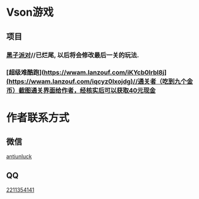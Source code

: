 # Vson游戏
## 项目
### [黑子派对](https://wwam.lanzouf.com/iw4lO0ljy2vi)//已烂尾, 以后将会修改最后一关的玩法.
### [超级难酷跑](https://wwam.lanzouf.com/iKYcb0lrbl8j](https://wwam.lanzouf.com/iqcyz0lxojdg)//通关者（吃到九个金币）截图通关界面给作者，经核实后可以获取40元现金
# 作者联系方式
## 微信
[antiunluck]()
## QQ
[2211354141]()
